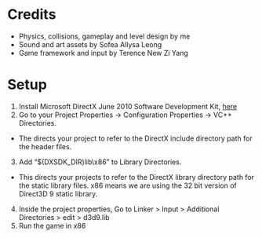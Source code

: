 # Credits
- Physics, collisions, gameplay and level design by me
- Sound and art assets by Sofea Allysa Leong
- Game framework and input by Terence New Zi Yang

# Setup
1. Install Microsoft DirectX June 2010 Software Development Kit, [here](https://www.microsoft.com/en-us/download/details.aspx?id=6812)
2. Go to your Project Properties -> Configuration Properties -> VC++ Directories.
- The directs your project to refer to the DirectX include directory path for the header files.
3. Add “$(DXSDK_DIR)lib\x86” to Library Directories.
- This directs your projects to refer to the DirectX library directory path for the static library files. x86 means we are using the 32 bit version of Direct3D 9 static library.
4. Inside the project properties, Go to Linker > Input > Additional Directories > edit > d3d9.lib
5. Run the game in x86
